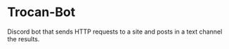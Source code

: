 # Trocan-Bot
Discord bot that sends HTTP requests to a site and posts in a text channel the results.
